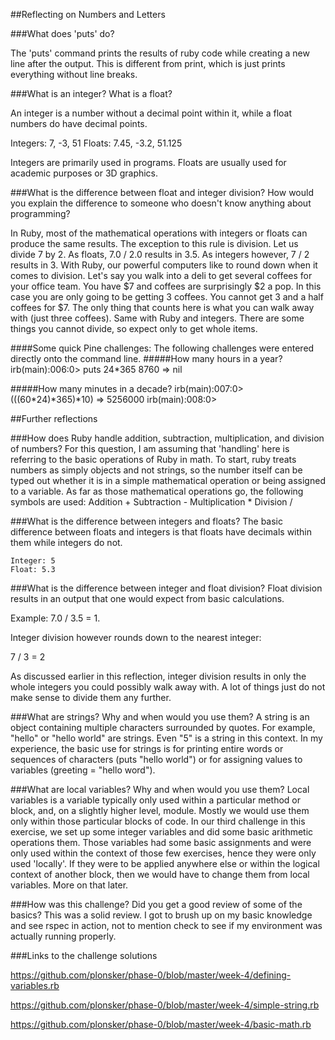 ##Reflecting on Numbers and Letters

###What does 'puts' do?

The 'puts' command prints the results of ruby code while creating a new line after the output. This is different from print, which is just prints everything without line breaks.

###What is an integer? What is a float?

An integer is a number without a decimal point within it, while a float numbers do have decimal points.

Integers: 7, -3, 51
Floats: 7.45, -3.2, 51.125

Integers are primarily used in programs. Floats are usually used for academic purposes or 3D graphics.

###What is the difference between float and integer division? How would you explain the difference to someone who doesn't know anything about programming?

In Ruby, most of the mathematical operations with integers or floats can produce the same results. The exception to this rule is division. Let us divide 7 by 2. As floats, 7.0 / 2.0 results in 3.5. As integers however, 7 / 2 results in 3. With Ruby, our powerful computers like to round down when it comes to division. Let's say you walk into a deli to get several coffees for your office team. You have $7 and coffees are surprisingly $2 a pop. In this case you are only going to be getting 3 coffees. You cannot get 3 and a half coffees for $7. The only thing that counts here is what you can walk away with (just three coffees). Same with Ruby and integers. There are some things you cannot divide, so expect only to get whole items. 

####Some quick Pine challenges:
The following challenges were entered directly onto the command line.
#####How many hours in a year?
irb(main):006:0> puts 24*365
8760
=> nil

#####How many minutes in a decade?
irb(main):007:0> (((60*24)*365)*10)
=> 5256000
irb(main):008:0>

##Further reflections

###How does Ruby handle addition, subtraction, multiplication, and division of numbers?
For this question, I am assuming that 'handling' here is referring to the basic operations of Ruby in math. To start, ruby treats numbers as simply objects and not strings, so the number itself can be typed out whether it is in a simple mathematical operation or being assigned to a variable. As far as those mathematical operations go, the following symbols are used:
	Addition +
	Subtraction -
	Multiplication *
	Division /

###What is the difference between integers and floats?
The basic difference between floats and integers is that floats have decimals within them while integers do not. 

	Integer: 5
	Float: 5.3

###What is the difference between integer and float division?
Float division results in an output that one would expect from basic calculations.

Example: 7.0 / 3.5 = 1.

Integer division however rounds down to the nearest integer:

7 / 3 = 2

As discussed earlier in this reflection, integer division results in only the whole integers you could possibly walk away with. A lot of things just do not make sense to divide them any further.

###What are strings? Why and when would you use them?
A string is an object containing multiple characters surrounded by quotes. For example, "hello" or "hello world" are strings. Even "5" is a string in this context. In my experience, the basic use for strings is for printing entire words or sequences of characters (puts "hello world") or for assigning values to variables (greeting = "hello word"). 

###What are local variables? Why and when would you use them?
Local variables is a variable typically only used within a particular method or block, and, on a slightly higher level, module. Mostly we would use them only within those particular blocks of code. In our third challenge in this exercise, we set up some integer variables and did some basic arithmetic operations them. Those variables had some basic assignments and were only used within the context of those few exercises, hence they were only used 'locally'. If they were to be applied anywhere else or within the logical context of another block, then we would have to change them from local variables. More on that later. 


###How was this challenge? Did you get a good review of some of the basics?
This was a solid review. I got to brush up on my basic knowledge and see rspec in action, not to mention check to see if my environment was actually running properly. 

###Links to the challenge solutions

https://github.com/plonsker/phase-0/blob/master/week-4/defining-variables.rb

https://github.com/plonsker/phase-0/blob/master/week-4/simple-string.rb

https://github.com/plonsker/phase-0/blob/master/week-4/basic-math.rb